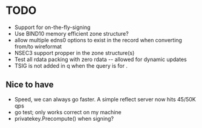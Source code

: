 # TODO

* Support for on-the-fly-signing
* Use BIND10 memory efficient zone structure?
* allow multiple edns0 options to exist in the record when converting
  from/to wireformat
* NSEC3 support propper in the zone structure(s)
* Test all rdata packing with zero rdata -- allowed for dynamic updates
* TSIG is not added in q when the query is for . 

## Nice to have

* Speed, we can always go faster. A simple reflect server now hits 45/50K qps
* go test; only works correct on my machine
* privatekey.Precompute() when signing? 
